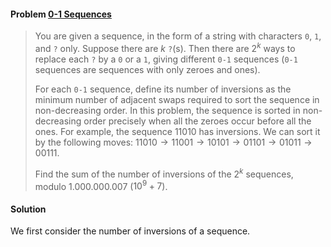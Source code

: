 #### Problem [0-1 Sequences](https://open.kattis.com/problems/sequences)

>You are given a sequence, in the form of a string with characters `0`, `1`, and `?` only. Suppose there are $k$ `?`(s). Then there are $2^k$ ways to replace each `?` by a `0` or a `1`, giving different `0-1` sequences (`0-1` sequences are sequences with only zeroes and ones).
>
>For each `0-1` sequence, define its number of inversions as the minimum number of adjacent swaps required to sort the sequence in non-decreasing order. In this problem, the sequence is sorted in non-decreasing order precisely when all the zeroes occur before all the ones. For example, the sequence $11010$ has inversions. We can sort it by the following moves: $11010 \to  11001 \to 10101 \to 01101 \to 01011 \to 00111$.
>
>Find the sum of the number of inversions of the $2^k$ sequences, modulo $1.000.000.007$ ($10^9+7$).

#### Solution
We first consider the number of inversions of a sequence.